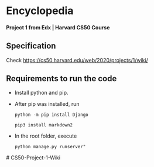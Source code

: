 
# Encyclopedia
#### Project 1 from Edx | Harvard CS50 Course

## Specification 
Check https://cs50.harvard.edu/web/2020/projects/1/wiki/


## Requirements to run the code

* Install python and pip.
* After pip was installed, run
    
    ````
    python -m pip install Django
    ````
    ````
    pip3 install markdown2
    ````
* In the root folder, execute 
    ````
    python manage.py runserver"
    ````
#   C S 5 0 - P r o j e c t - 1 - W i k i  
 